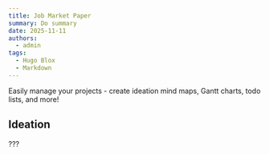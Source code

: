```yaml
---
title: Job Market Paper
summary: Do summary
date: 2025-11-11
authors:
  - admin
tags:
  - Hugo Blox
  - Markdown
---
```


Easily manage your projects - create ideation mind maps, Gantt charts, todo lists, and more!

## Ideation

???